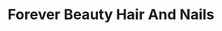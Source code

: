 ---
title: "Forever Beauty Hair And Nails"
url: /milpitas/forever-beauty-hair-and-nails/
shop: Kosmetik
---